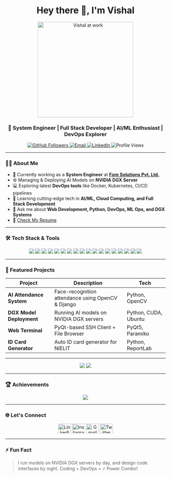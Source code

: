 <h1 align="center">Hey there 👋, I'm Vishal</h1>

<p align="center">
  <img src="https://i.postimg.cc/cLfMSYGK/2794209.jpg" alt="Vishal at work" width="300" />
</p>
<h3 align="center">🚀 System Engineer | Full Stack Developer | AI/ML Enthusiast | DevOps Explorer</h3>


<p align="center">
  <a href="https://github.com/VISHAL-099">
    <img src="https://img.shields.io/github/followers/VISHAL-099?label=Followers&style=social" alt="GitHub Followers">
  </a>
  <a href="mailto:dv137705@gmail.com">
    <img src="https://img.shields.io/badge/Email-dv137705@gmail.com-red?style=flat&logo=gmail" alt="Email">
  </a>
  <a href="https://linkedin.com/in/vishal-dogra-7814a9250" target="_blank">
    <img src="https://img.shields.io/badge/LinkedIn-Connect-blue?logo=linkedin" alt="LinkedIn">
  </a>
  <img src="https://komarev.com/ghpvc/?username=VISHAL-099&label=Profile%20views&color=0e75b6&style=flat" alt="Profile Views" />
</p>

---

### 👨‍💻 About Me
- 🔭 Currently working as a **System Engineer** at <a href="https://www.foresolutions.in/" target="_blank">**Fore Solutions Pvt. Ltd.**</a>
- ⚙️ Managing & Deploying AI Models on **NVIDIA DGX Server**
- 💻 Exploring latest **DevOps tools** like Docker, Kubernetes, CI/CD pipelines
- 🌱 Learning cutting-edge tech in **AI/ML, Cloud Computing, and Full Stack Development**
- 💬 Ask me about **Web Development, Python, DevOps, ML Ops, and DGX Systems**
- 📄 [Check My Resume](https://www.linkedin.com/in/vishal-dogra-7814a9250/overlay/1718083412355/single-media-viewer/?profileId=ACoAAD4CWxEBmeACshqz2MlXVHR_DmTanR6pA8Q)

---

### 🛠️ Tech Stack & Tools

<p align="center">
  <!-- Programming -->
  <img src="https://img.shields.io/badge/Python-3670A0?style=for-the-badge&logo=python&logoColor=ffdd54"/>
  <img src="https://img.shields.io/badge/Java-ED8B00?style=for-the-badge&logo=java&logoColor=white"/>
  <img src="https://img.shields.io/badge/C-00599C?style=for-the-badge&logo=c&logoColor=white"/>
  
  <!-- Web -->
  <img src="https://img.shields.io/badge/HTML5-e34c26?style=for-the-badge&logo=html5&logoColor=white"/>
  <img src="https://img.shields.io/badge/CSS3-1572B6?style=for-the-badge&logo=css3&logoColor=white"/>
  <img src="https://img.shields.io/badge/JavaScript-f7df1e?style=for-the-badge&logo=javascript&logoColor=black"/>
  <img src="https://img.shields.io/badge/Bootstrap-563D7C?style=for-the-badge&logo=bootstrap&logoColor=white"/>

  <!-- Frameworks -->
  <img src="https://img.shields.io/badge/Django-092e20?style=for-the-badge&logo=django&logoColor=white"/>
  <img src="https://img.shields.io/badge/Flask-000000?style=for-the-badge&logo=flask&logoColor=white"/>

  <!-- Database -->
  <img src="https://img.shields.io/badge/MySQL-4479A1?style=for-the-badge&logo=mysql&logoColor=white"/>
  <img src="https://img.shields.io/badge/SQLite-003B57?style=for-the-badge&logo=sqlite&logoColor=white"/>

  <!-- AI/ML -->
  <img src="https://img.shields.io/badge/OpenCV-5C3EE8?style=for-the-badge&logo=opencv&logoColor=white"/>
  <img src="https://img.shields.io/badge/Pandas-150458?style=for-the-badge&logo=pandas&logoColor=white"/>
  <img src="https://img.shields.io/badge/Scikit--learn-F7931E?style=for-the-badge&logo=scikit-learn&logoColor=white"/>

  <!-- DevOps -->
  <img src="https://img.shields.io/badge/Docker-0db7ed?style=for-the-badge&logo=docker&logoColor=white"/>
  <img src="https://img.shields.io/badge/Kubernetes-326ce5?style=for-the-badge&logo=kubernetes&logoColor=white"/>
  <img src="https://img.shields.io/badge/Git-F05032?style=for-the-badge&logo=git&logoColor=white"/>
  <img src="https://img.shields.io/badge/Linux-FCC624?style=for-the-badge&logo=linux&logoColor=black"/>
</p>

---

### 🚀 Featured Projects

| Project | Description | Tech |
|--------|-------------|------|
| **AI Attendance System** | Face-recognition attendance using OpenCV & Django | Python, OpenCV |
| **DGX Model Deployment** | Running AI models on NVIDIA DGX servers | Python, CUDA, Ubuntu |
| **Web Terminal** | PyQt-based SSH Client + File Browser | PyQt5, Paramiko |
| **ID Card Generator** | Auto ID card generator for NIELIT | Python, ReportLab |

---

<p align="center">
  <img src="https://github-readme-stats.vercel.app/api?username=VISHAL-099&show_icons=true&theme=default" />
  <img src="https://github-readme-stats.vercel.app/api/top-langs/?username=VISHAL-099&layout=compact&theme=default" />
</p>


---

### 🏆 Achievements
<p align="center">
  <img src="https://github-profile-trophy.vercel.app/?username=VISHAL-099&theme=flat" />
</p>


---

### 🌐 Let's Connect
<p align="center">
  <a href="https://linkedin.com/in/vishal-dogra-7814a9250" target="_blank"><img src="https://cdn.jsdelivr.net/npm/simple-icons@v3/icons/linkedin.svg" height="30" width="40" alt="LinkedIn"></a>
  <a href="https://instagram.com/dgr_vishal9822" target="_blank"><img src="https://raw.githubusercontent.com/rahuldkjain/github-profile-readme-generator/master/src/images/icons/Social/instagram.svg" height="30" width="40" alt="Instagram"></a>
  <a href="mailto:dv137705@gmail.com"><img src="https://cdn.jsdelivr.net/npm/simple-icons@v3/icons/gmail.svg" height="30" width="40" alt="Gmail"></a>
  <a href="https://x.com/vishal_dv137705" target="_blank">
  <img src="https://cdn.jsdelivr.net/npm/simple-icons@v3/icons/twitter.svg" height="30" width="40" alt="Twitter">
</a>
</p>

---

### ⚡ Fun Fact
> I run models on NVIDIA DGX servers by day, and design code interfaces by night. Coding + DevOps = ⚡ Power Combo!

